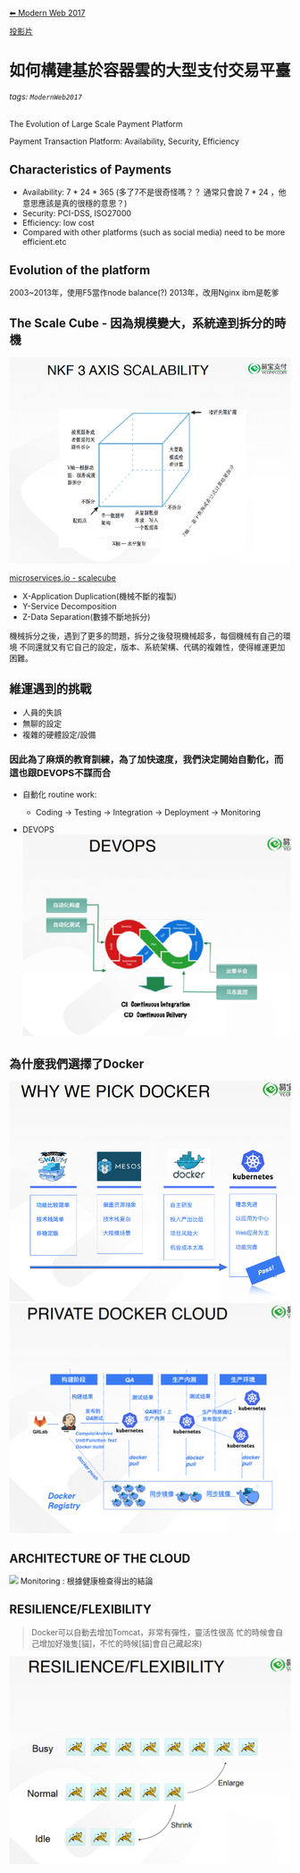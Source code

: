 [⬅ Modern Web 2017](https://hackmd.io/KwFgRsAMAcCMCmBaaA2AnAJkeFlEEMMMBmZdAMzDRTHMkliA?view)

[投影片](http://s.itho.me/modernweb/2017/day2/201-4-%E9%99%B3%E6%96%8C.pdf)

# 如何構建基於容器雲的大型支付交易平臺

###### tags: `ModernWeb2017`
The Evolution of Large Scale Payment Platform

Payment Transaction Platform:
Availability, Security, Efficiency

## Characteristics of Payments
- Availability: 7 * 24 * 365 (多了7不是很奇怪嗎？？ 通常只會說 7 * 24 ，他意思應該是真的很穩的意思？)
- Security: PCI-DSS, ISO27000
- Efficiency: low cost
- Compared with other platforms (such as social media) need to be more efficient.etc

## Evolution of the platform
2003~2013年，使用F5當作node balance(?)
2013年，改用Nginx
ibm是乾爹


## The Scale Cube - 因為規模變大，系統達到拆分的時機
![](../系統拆分的時機.png)

[microservices.io - scalecube](http://microservices.io/articles/scalecube.html)

- X-Application Duplication(機械不斷的複製)
- Y-Service Decomposition
- Z-Data Separation(數據不斷地拆分)

機械拆分之後，遇到了更多的問題，拆分之後發現機械超多，每個機械有自己的環境
不同還就又有它自己的設定，版本、系統架構、代碼的複雜性，使得維運更加困難。

## 維運遇到的挑戰
- 人員的失誤
- 無聊的設定
- 複雜的硬體設定/設備

### 因此為了麻煩的教育訓練，為了加快速度，我們決定開始自動化，而這也跟DEVOPS不謀而合
- 自動化 routine work:
	- Coding -> Testing -> Integration -> Deployment -> Monitoring

- DEVOPS
![](../DEVOPS.png)

## 為什麼我們選擇了Docker


![](../為什麼我們選擇了Docker.png)
![](../PRIVATE_DOCKER_CLOUD.png)



## ARCHITECTURE OF THE CLOUD
![](http://i.imgur.com/K3KXVekr.jpg)
Monitoring : 根據健康檢查得出的結論

## RESILIENCE/FLEXIBILITY
> Docker可以自動去增加Tomcat，非常有彈性，靈活性很高
> 忙的時候會自己增加好幾隻[貓]，不忙的時候[貓]會自己藏起來)

![](../RESILIENCE_FLEXIBILITY.png)




